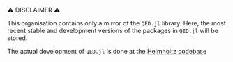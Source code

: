 ⚠️ DISCLAIMER ⚠️

This organisation contains only a mirror of the `QED.jl` library. Here, the most recent stable and development versions of the packages in `QED.jl` will be stored.

The actual development of `QED.jl` is done at the [Helmholtz codebase](https://gitlab.hzdr.de/QEDjl)
